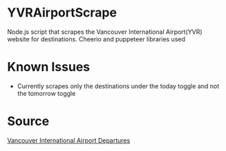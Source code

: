 # YVRAirportScrape
Node.js script that scrapes the Vancouver International Airport(YVR) website for destinations. Cheerio and puppeteer libraries used

# Known Issues
* Currently scrapes only the destinations under the today toggle and not the tomorrow toggle

# Source
[Vancouver International Airport Departures](http://www.yvr.ca/en/passengers/flights/departing-flights)
